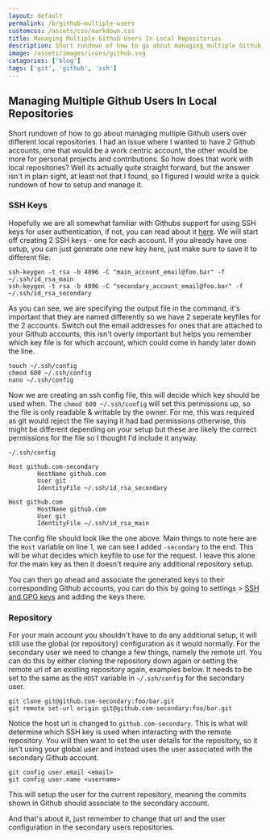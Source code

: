 ```yaml
---
layout: default
permalink: /b/github-multiple-users
customcss: /assets/css/markdown.css
title: Managing Multiple Github Users In Local Repositories
description: Short rundown of how to go about managing multiple Github users over different local repositories. I had an issue where I wanted to have 2 Github accounts, one that would be a work centric account, the other would be more for personal projects and contributions. So how does that work with local repositories?
image: /assets/images/icons/github.svg
catagories: ['blog']
tags: ['git', 'github', 'ssh']
---
```


## Managing Multiple Github Users In Local Repositories

Short rundown of how to go about managing multiple Github users over different local repositories. I had an issue where I wanted to have 2 Github accounts, one that would be a work centric account, the other would be more for personal projects and contributions. So how does that work with local repositories? Well its actually quite straight forward, but the answer isn't in plain sight, at least not that I found, so I figured I would write a quick rundown of how to setup and manage it.

### SSH Keys

Hopefully we are all somewhat familiar with Githubs support for using SSH keys for user authentication, if not, you can read about it [here](https://help.github.com/en/articles/connecting-to-github-with-ssh). We will start off creating 2 SSH keys - one for each account. If you already have one setup, you can just generate one new key here, just make sure to save it to  different file.

```
ssh-keygen -t rsa -b 4096 -C "main_account_email@foo.bar" -f ~/.ssh/id_rsa_main
ssh-keygen -t rsa -b 4096 -C "secondary_account_email@foo.bar" -f ~/.ssh/id_rsa_secondary
```

As you can see, we are specifying the output file in the command, it's important that they are named differently so we have 2 seperate keyfiles for the 2 accounts. Switch out the email addresses for ones that are attached to your Github accounts, this isn't overly important but helps you remember which key file is for which account, which could come in handy later down the line.

```
touch ~/.ssh/config
chmod 600 ~/.ssh/config
nano ~/.ssh/config
```

Now we are creating an ssh config file, this will decide which key should be used when. The `chmod 600 ~/.ssh/config` will set this permissions up, so the file is only readable & writable by the owner. For me, this was required as git would reject the file saying it had bad permissions otherwise, this might be different depending on your setup but these are likely the correct permissions for the file so I thought I'd include it anyway. 

`~/.ssh/config`
```
Host github.com-secondary
        HostName github.com
        User git
        IdentityFile ~/.ssh/id_rsa_secondary

Host github.com
        HostName github.com
        User git
        IdentityFile ~/.ssh/id_rsa_main
```

The config file should look like the one above. Main things to note here are the `Host` variable on line 1, we can see I added `-secondary` to the end. This will be what decides which keyfile to use for the request. I leave this alone for the main key as then it doesn't require any additional repository setup.

You can then go ahead and associate the generated keys to their corresponding Github accounts, you can do this by going to settings > [SSH and GPG keys](https://github.com/settings/keys) and adding the keys there.

### Repository

For your main account you shouldn't have to do any additional setup, it will still use the global (or repository) configuration as it would normally. For the secondary user we need to change a few things, namely the remote url. You can do this by either cloning the repository down again or setting the remote url of an existing repository again, examples below. It needs to be set to the same as the `HOST` variable in `~/.ssh/config` for the secondary user. 

```
git clone git@github.com-secondary:foo/bar.git
git remote set-url origin git@github.com-secondary:foo/bar.git
```

Notice the host url is changed to `github.com-secondary`. This is what will determine which SSH key is used when interacting with the remote repository. You will then want to set the user details for the repository, so it isn't using your global user and instead uses the user associated with the secondary Github account.

```
git config user.email <email>
git config user.name <username>
```

This will setup the user for the current repository, meaning the commits shown in Github should associate to the secondary account.

And that's about it, just remember to change that url and the user configuration in the secondary users repositories.